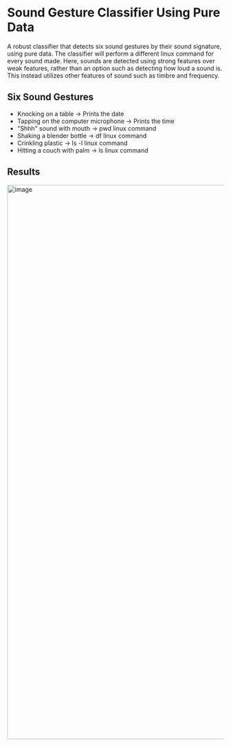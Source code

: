 # Sound Gesture Classifier Using Pure Data

A robust classifier that detects six sound gestures by their sound signature, using pure data. The classifier will perform a different linux command for every sound made. Here, sounds are detected using strong features over weak features, rather than an option such as detecting how loud a sound is. This instead utilizes other features of sound such as timbre and frequency.

## Six Sound Gestures
- Knocking on a table -> Prints the date
- Tapping on the computer microphone -> Prints the time
- "Shhh" sound with mouth -> pwd linux command
- Shaking a blender bottle -> df linux command
- Crinkling plastic -> ls -l linux command
- Hitting a couch with palm -> ls linux command

## Results
<img width="1290" alt="image" src="https://github.com/user-attachments/assets/150bf582-b0f7-4068-92dc-bc5dc8353e36">

